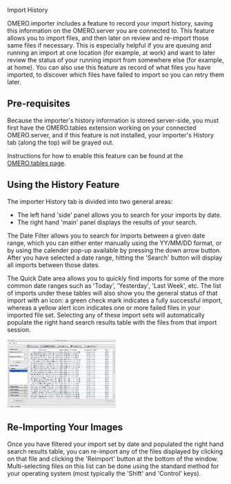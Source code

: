 Import History

OMERO.importer includes a feature to record your import history, saving this information on the OMERO.server you are connected to. This feature allows you to import files, and then later on review and re-import those same files if necessary. This is especially helpful if you are queuing and running an import at one location (for example, at work) and want to later review the status of your running import from somewhere else (for example, at home). You can also use this feature as record of what files you have imported, to discover which files have failed to import so you can retry them later.


## Pre-requisites ##

Because the importer's history information is stored server-side, you must first have the OMERO.tables extension working on your connected OMERO.server, and if this feature is not installed, your importer's History tab (along the top) will be grayed out.

Instructions for how to enable this feature can be found at the [OMERO.tables page](http://trac.openmicroscopy.org.uk/omero/wiki/OmeroTables).

## Using the History Feature ##
 
The importer History tab is divided into two general areas:

 * The left hand 'side' panel allows you to search for your imports by date.
 * The right hand 'main' panel displays the results of your search.

The Date Filter allows you to search for imports between a given date range, which you can either enter manually using the YY/MM/DD format, or by using the calender pop-up available by pressing the down arrow button. After you have selected a date range, hitting the 'Search' button will display all imports between those dates.

The Quick Date area allows you to quickly find imports for some of the more common date ranges such as 'Today', 'Yesterday', 'Last Week', etc. The list of imports under these tables will also show you the general status of that import with an icon: a green check mark indicates a fully successful import, whereas a yellow alert icon indicates one or more failed files in your imported file set. Selecting any of these import sets will automatically populate the right hand search results table with the files from that import session.

<img src="images/importer_history_screenshot.png" alt="Importer History" height="50%" width="50%">

## Re-Importing Your Images ##

Once you have filtered your import set by date and populated the right hand search results table, you can re-import any of the files displayed by clicking on that file and clicking the 'Reimport' button at the bottom of the window. Multi-selecting files on this list can be done using the standard method for your operating system (most typically the 'Shift' and 'Control' keys).
